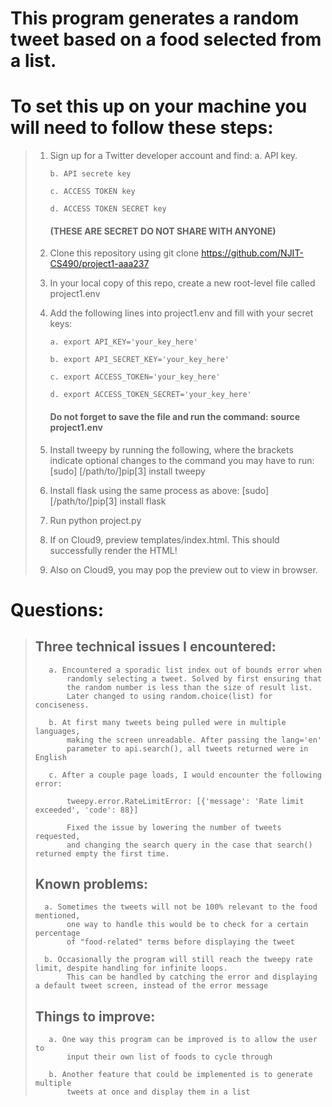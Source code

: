# This program generates a random tweet based on a food selected from a list.

# To set this up on your machine you will need to follow these steps:

>1. Sign up for a Twitter developer account and find:
>        a. API key.      
>        
>        b. API secrete key
>        
>        c. ACCESS TOKEN key
>        
>        d. ACCESS TOKEN SECRET key  
>
>    #### **(THESE ARE SECRET DO NOT SHARE WITH ANYONE)**
>                
>2. Clone this repository using git clone https://github.com/NJIT-CS490/project1-aaa237
>3. In your local copy of this repo, create a new root-level file called project1.env
>4. Add the following lines into project1.env and fill with your secret keys:
>        
>        a. export API_KEY='your_key_here'
>        
>        b. export API_SECRET_KEY='your_key_here'
>        
>        c. export ACCESS_TOKEN='your_key_here'
>            
>        d. export ACCESS_TOKEN_SECRET='your_key_here'
>                
>    #### **Do not forget to save the file and run the command: source project1.env**
>    
>5. Install tweepy by running the following, where the brackets indicate optional changes 
>    to the command you may have to run: [sudo] [/path/to/]pip[3] install tweepy
>6. Install flask using the same process as above: [sudo] [/path/to/]pip[3] install flask
>7. Run python project.py
>8. If on Cloud9, preview templates/index.html. This should successfully render the HTML!
>9. Also on Cloud9, you may pop the preview out to view in browser.


# Questions:
>
>    ## Three technical issues I encountered:
>            
>        a. Encountered a sporadic list index out of bounds error when 
>            randomly selecting a tweet. Solved by first ensuring that  
>            the random number is less than the size of result list. 
>            Later changed to using random.choice(list) for conciseness.
>        
>        b. At first many tweets being pulled were in multiple languages, 
>            making the screen unreadable. After passing the lang='en' 
>            parameter to api.search(), all tweets returned were in English
>        
>        c. After a couple page loads, I would encounter the following error: 
>        
>            tweepy.error.RateLimitError: [{'message': 'Rate limit exceeded', 'code': 88}]
>        
>            Fixed the issue by lowering the number of tweets requested, 
>            and changing the search query in the case that search() returned empty the first time.
>        
>    ## Known problems:
>            
>       a. Sometimes the tweets will not be 100% relevant to the food mentioned, 
>            one way to handle this would be to check for a certain percentage 
>            of "food-related" terms before displaying the tweet
>            
>       b. Occasionally the program will still reach the tweepy rate limit, despite handling for infinite loops.
>            This can be handled by catching the error and displaying a default tweet screen, instead of the error message
>        
>    ## Things to improve:
>            
>        a. One way this program can be improved is to allow the user to 
>            input their own list of foods to cycle through
>            
>        b. Another feature that could be implemented is to generate multiple 
>            tweets at once and display them in a list